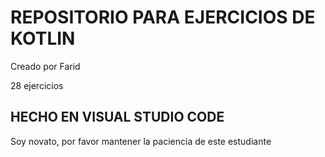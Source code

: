 # REPOSITORIO PARA EJERCICIOS DE KOTLIN 
Creado por Farid

28 ejercicios
## HECHO EN VISUAL STUDIO CODE

Soy novato, por favor mantener la paciencia de este estudiante